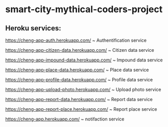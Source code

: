 # smart-city-mythical-coders-project

## Heroku services:
https://cheng-app-auth.herokuapp.com/          ~ Authentification service

https://cheng-app-citizen-data.herokuapp.com/  ~ Citizen data service

https://cheng-app-impound-data.herokuapp.com/  ~ Impound data service

https://cheng-app-place-data.herokuapp.com/    ~ Place data service

https://cheng-app-profile-data.herokuapp.com/    ~ Profile data service

https://cheng-app-upload-photo.herokuapp.com/    ~ Upload photo service

https://cheng-app-report-data.herokuapp.com/    ~ Report data service

https://cheng-app-report-place.herokuapp.com/    ~ Report place service

https://cheng-app.herokuapp.com/ ~ notifaction service
